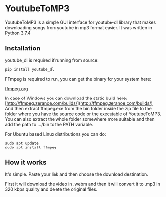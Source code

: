 # YoutubeToMP3

YoutubeToMP3 is a simple GUI interface for youtube-dl library that makes downloading songs from youtube in mp3 format easier. It was written in Python 3.7.4


## Installation

youtube_dl is required if running from source:

```bash
pip install youtube_dl
```
FFmpeg is required to run, you can get the binary for your system here: 

[ffmpeg.org](http://ffmpeg.org/download.html)

In case of Windows you can download the static build here: [http://ffmpeg.zeranoe.com/builds/](http://ffmpeg.zeranoe.com/builds/)
And then extract ffmpeg.exe from the bin folder inside the zip file to the folder where you have the source code or the executable of YoutubeToMP3.
You can also extract the whole folder somewhere more suitable and then add the path to .../bin to the PATH variable.

For Ubuntu based Linux distributions you can do:

```
sudo apt update
sudo apt install ffmpeg
```


## How it works

It's simple. Paste your link and then choose the download destination.

First it will download the video in .webm and then it will convert it to .mp3 in 320 kbps quality and delete the original files.

